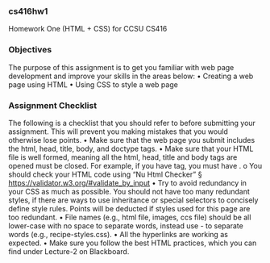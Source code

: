 ### cs416hw1
Homework One (HTML + CSS) for CCSU CS416

### Objectives
The purpose of this assignment is to get you familiar with web page development and improve your
skills in the areas below:
	• Creating a web page using HTML
	• Using CSS to style a web page

### Assignment Checklist
The following is a checklist that you should refer to before submitting your assignment. This will prevent
you making mistakes that you would otherwise lose points.
• Make sure that the web page you submit includes the html, head, title, body, and doctype tags.
• Make sure that your HTML file is well formed, meaning all the html, head, title and body tags are
opened must be closed. For example, if you have <body> tag, you must have </body>.
o You should check your HTML code using “Nu Html Checker”
§ https://validator.w3.org/#validate_by_input
• Try to avoid redundancy in your CSS as much as possible. You should not have too many
redundant styles, if there are ways to use inheritance or special selectors to concisely define
style rules. Points will be deducted if styles used for this page are too redundant.
• File names (e.g., html file, images, ccs file) should be all lower-case with no space to separate
words, instead use - to separate words (e.g., recipe-styles.css).
• All the hyperlinks are working as expected.
• Make sure you follow the best HTML practices, which you can find under Lecture-2 on
Blackboard.

